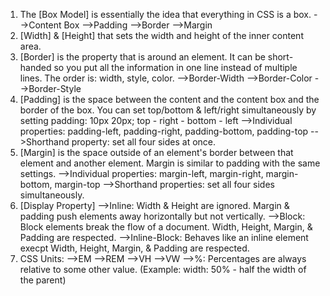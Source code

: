 1. The [Box Model] is essentially the idea that everything in CSS is a box.
		-->Content Box
		-->Padding
		-->Border
		-->Margin
2. [Width] & [Height] that sets the width and height of the inner content area. 
3. [Border] is the property that is around an element. It can be short-handed so you put all the information in one line instead of multiple lines. The order is: width, style, color. 
		-->Border-Width
		-->Border-Color
		-->Border-Style
4. [Padding] is the space between the content and the content box and the border of the box. You can set top/bottom & left/right simultaneously by setting padding: 10px 20px; top - right - bottom - left
	-->Individual properties: padding-left, padding-right, padding-bottom, padding-top
	-->Shorthand property: set all four sides at once.
5. [Margin] is the space outside of an element's border between that element and another element. Margin is similar to padding with the same settings. 
	-->Individual properties: margin-left, margin-right, margin-bottom, margin-top
	-->Shorthand properties: set all four sides simultaneously.
6. [Display Property]
	-->Inline: Width & Height are ignored. Margin & padding push elements away horizontally but not vertically.
	-->Block: Block elements break the flow of a document. Width, Height, Margin, & Padding are respected. 
	-->Inline-Block: Behaves like an inline element execpt Width, Height, Margin, & Padding are respected. 
6. CSS Units:
	-->EM
	-->REM
	-->VH
	-->VW
	-->%: Percentages are always relative to some other value. (Example: width: 50% - half the width of the parent)